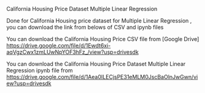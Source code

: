 California Housing Price Dataset Multiple Linear Regression 

Done for California Housing price dataset for Multiple Linear Regression  , you can download the link from belows of CSV and ipynb files

You can download the California Housing Price CSV file from [Google Drive] https://drive.google.com/file/d/1Ewdt6xi-aqVgzCwx1zmLUwNpYOF3hFz_/view?usp=drivesdk

You can download the California Housing Price Dataset Multiple Linear Regression  ipynb file from https://drive.google.com/file/d/1Aea0ILECjsPE31eMLM0JscBaOlnJwGwn/view?usp=drivesdk
